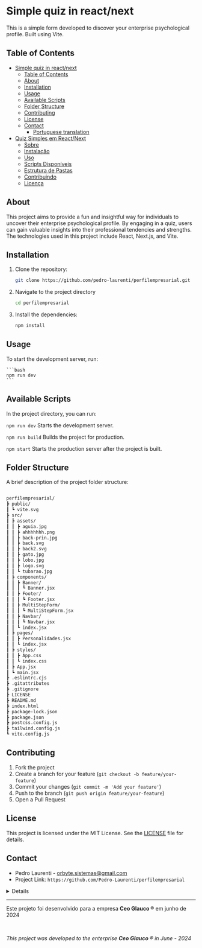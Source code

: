 # Simple quiz in react/next

This is a simple form developed to discover your enterprise psychological profile. Built using Vite.

## Table of Contents

- [Simple quiz in react/next](#simple-quiz-in-reactnext)
  - [Table of Contents](#table-of-contents)
  - [About](#about)
  - [Installation](#installation)
  - [Usage](#usage)
  - [Available Scripts](#available-scripts)
  - [Folder Structure](#folder-structure)
  - [Contributing](#contributing)
  - [License](#license)
  - [Contact](#contact)
    - [Portuguese translation](#portuguese-translation)
- [Quiz Simples em React/Next](#quiz-simples-em-reactnext)
  - [Sobre](#sobre)
  - [Instalação](#instalação)
  - [Uso](#uso)
  - [Scripts Disponíveis](#scripts-disponíveis)
  - [Estrutura de Pastas](#estrutura-de-pastas)
  - [Contribuindo](#contribuindo)
  - [Licença](#licença)

## About

This project aims to provide a fun and insightful way for individuals to uncover their enterprise psychological profile. By engaging in a quiz, users can gain valuable insights into their professional tendencies and strengths. The technologies used in this project include React, Next.js, and Vite.

## Installation

1. Clone the repository:

    ```bash
    git clone https://github.com/pedro-laurenti/perfilempresarial.git
    ```

2. Navigate to the project directory

    ```bash
    cd perfilempresarial
    ```

3. Install the dependencies:

    ```bash
    npm install
    ```

## Usage

To start the development server, run:

    ```bash
    npm run dev
    ```

## Available Scripts

In the project directory, you can run:

`npm run dev`
Starts the development server.

`npm run build`
Builds the project for production.

`npm start`
Starts the production server after the project is built.

## Folder Structure

A brief description of the project folder structure:

```bash

perfilempresarial/
┣ public/
┃ ┗ vite.svg
┣ src/
┃ ┣ assets/
┃ ┃ ┣ aguia.jpg
┃ ┃ ┣ ahhhhhhh.png
┃ ┃ ┣ back-prin.jpg
┃ ┃ ┣ back.svg
┃ ┃ ┣ back2.svg
┃ ┃ ┣ gato.jpg
┃ ┃ ┣ lobo.jpg
┃ ┃ ┣ logo.svg
┃ ┃ ┗ tubarao.jpg
┃ ┣ components/
┃ ┃ ┣ Banner/
┃ ┃ ┃ ┗ Banner.jsx
┃ ┃ ┣ Footer/
┃ ┃ ┃ ┗ Footer.jsx
┃ ┃ ┣ MultiStepForm/
┃ ┃ ┃ ┗ MultiStepForm.jsx
┃ ┃ ┣ Navbar/
┃ ┃ ┃ ┗ Navbar.jsx
┃ ┃ ┗ index.jsx
┃ ┣ pages/
┃ ┃ ┣ Personalidades.jsx
┃ ┃ ┗ index.jsx
┃ ┣ styles/
┃ ┃ ┣ App.css
┃ ┃ ┗ index.css
┃ ┣ App.jsx
┃ ┗ main.jsx
┣ .eslintrc.cjs
┣ .gitattributes
┣ .gitignore
┣ LICENSE
┣ README.md
┣ index.html
┣ package-lock.json
┣ package.json
┣ postcss.config.js
┣ tailwind.config.js
┗ vite.config.js

```


## Contributing

1. Fork the project
2. Create a branch for your feature (`git checkout -b feature/your-feature`)
3. Commit your changes (`git commit -m 'Add your feature'`)
4. Push to the branch (`git push origin feature/your-feature`)
5. Open a Pull Request


## License

This project is licensed under the MIT License. See the [LICENSE](/LICENSE) file for details.

## Contact

- Pedro Laurenti - orbyte.sistemas@gmail.com
- Project Link: `https://github.com/Pedro-Laurenti/perfilempresarial`

<details>

### Portuguese translation

<p>

# Quiz Simples em React/Next

Este é um formulário simples desenvolvido para descobrir o seu perfil psicológico empresarial. Construído usando Vite.

## Sobre

Este projeto tem como objetivo fornecer uma maneira divertida e esclarecedora para os indivíduos descobrirem seu perfil psicológico empresarial. Ao participar de um quiz, os usuários podem obter insights valiosos sobre suas tendências e pontos fortes profissionais. As tecnologias usadas neste projeto incluem React, Next.js e Vite.

## Instalação

1. Clone o repositório:

    ```bash
    git clone https://github.com/pedro-laurenti/perfilempresarial.git
    ```

2. Navegue até o diretório do projeto:

    ```bash
    cd perfilempresarial
    ```

3. Instale as dependências:

    ```bash
    npm install
    ```

## Uso

Para iniciar o servidor de desenvolvimento, execute:

```bash
npm run dev
```

## Scripts Disponíveis
No diretório do projeto, você pode executar:

- `npm run dev`: Inicia o servidor de desenvolvimento.
- `npm run build`: Compila o projeto para produção.
- `npm start`: Inicia o servidor de produção após a compilação do projeto.

## Estrutura de Pastas

```bash

perfilempresarial/
┣ public/
┃ ┗ vite.svg
┣ src/
┃ ┣ assets/
┃ ┃ ┣ aguia.jpg
┃ ┃ ┣ ahhhhhhh.png
┃ ┃ ┣ back-prin.jpg
┃ ┃ ┣ back.svg
┃ ┃ ┣ back2.svg
┃ ┃ ┣ gato.jpg
┃ ┃ ┣ lobo.jpg
┃ ┃ ┣ logo.svg
┃ ┃ ┗ tubarao.jpg
┃ ┣ components/
┃ ┃ ┣ Banner/
┃ ┃ ┃ ┗ Banner.jsx
┃ ┃ ┣ Footer/
┃ ┃ ┃ ┗ Footer.jsx
┃ ┃ ┣ MultiStepForm/
┃ ┃ ┃ ┗ MultiStepForm.jsx
┃ ┃ ┣ Navbar/
┃ ┃ ┃ ┗ Navbar.jsx
┃ ┃ ┗ index.jsx
┃ ┣ pages/
┃ ┃ ┣ Personalidades.jsx
┃ ┃ ┗ index.jsx
┃ ┣ styles/
┃ ┃ ┣ App.css
┃ ┃ ┗ index.css
┃ ┣ App.jsx
┃ ┗ main.jsx
┣ .eslintrc.cjs
┣ .gitattributes
┣ .gitignore
┣ LICENSE
┣ README.md
┣ index.html
┣ package-lock.json
┣ package.json
┣ postcss.config.js
┣ tailwind.config.js
┗ vite.config.js

```

## Contribuindo
1. Faça um fork do projeto.
2. Crie um branch para sua funcionalidade (`git checkout -b feature/sua-funcionalidade`).
3. Faça commit de suas alterações (`git commit -m 'Adicione sua funcionalidade'`).
4. Envie para o branch (`git push origin feature/sua-funcionalidade`).
5. Abra um Pull Request.


## Licença
Este projeto está licenciado sob a Licença MIT. Consulte o arquivo [LICENSE](/LICENSE) para obter detalhes.




</p>

</details>


---

Este projeto foi desenvolvido para a empresa **Ceo Glauco ®** em junho de 2024

<br />


*This project was developed to the enterprise **Ceo Glauco ®** in June - 2024*
